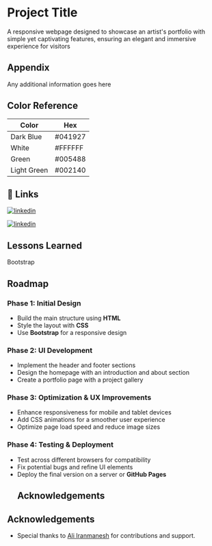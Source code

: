 
# Project Title

A responsive webpage designed to showcase an artist's portfolio with simple yet captivating features, ensuring an elegant and immersive experience for visitors


## Appendix

Any additional information goes here

## Color Reference

| Color             | Hex                                                                |
| ----------------- | ------------------------------------------------------------------ |
| Dark Blue     | #041927  | <div style="background-color: #041927; width: 50px; height: 20px;"></div> |
| White         | #FFFFFF  | <div style="background-color: #FFFFFF; width: 50px; height: 20px; border: 1px solid #ccc;"></div> |
| Green         | #005488  | <div style="background-color: #005488; width: 50px; height: 20px;"></div> |
| Light Green   | #002140  | <div style="background-color: #002140; width: 50px; height: 20px;"></div> |

## 🔗 Links

[![linkedin](https://img.shields.io/badge/linkedin-0A66C2?style=for-the-badge&logo=linkedin&logoColor=white)](https://www.linkedin.com/in/iranmanesh999)

[![linkedin](https://img.shields.io/badge/linkedin-0A66C2?style=for-the-badge&logo=linkedin&logoColor=white)](www.linkedin.com/in/arman97z)


## Lessons Learned
Bootstrap


## Roadmap
### Phase 1: Initial Design
- Build the main structure using **HTML**
- Style the layout with **CSS**
- Use **Bootstrap** for a responsive design

### Phase 2: UI Development
- Implement the header and footer sections
- Design the homepage with an introduction and about section
- Create a portfolio page with a project gallery

### Phase 3: Optimization & UX Improvements
- Enhance responsiveness for mobile and tablet devices
- Add CSS animations for a smoother user experience
- Optimize page load speed and reduce image sizes

### Phase 4: Testing & Deployment
- Test across different browsers for compatibility
- Fix potential bugs and refine UI elements
- Deploy the final version on a server or **GitHub Pages**
  ## Acknowledgements

## Acknowledgements
- Special thanks to [Ali Iranmanesh](https://github.com/Aliiranmanesh) for contributions and support.
